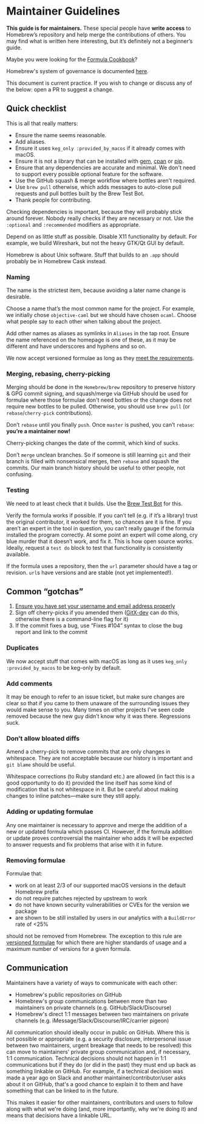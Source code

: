 # Maintainer Guidelines

**This guide is for maintainers.** These special people have **write
access** to Homebrew’s repository and help merge the contributions of
others. You may find what is written here interesting, but it’s
definitely not a beginner’s guide.

Maybe you were looking for the [Formula Cookbook](Formula-Cookbook.md)?

Homebrew's system of governance is documented [here](Governance.md).

This document is current practice. If you wish to change or discuss any of the below: open a PR to suggest a change.

## Quick checklist

This is all that really matters:
- Ensure the name seems reasonable.
- Add aliases.
- Ensure it uses `keg_only :provided_by_macos` if it already comes with macOS.
- Ensure it is not a library that can be installed with
  [gem](https://en.wikipedia.org/wiki/RubyGems),
  [cpan](https://en.wikipedia.org/wiki/Cpan) or
  [pip](https://pip.pypa.io/en/stable/).
- Ensure that any dependencies are accurate and minimal. We don't need to
  support every possible optional feature for the software.
- Use the GitHub squash & merge workflow where bottles aren't required.
- Use `brew pull` otherwise, which adds messages to auto-close pull requests and pull bottles built by the Brew Test Bot.
- Thank people for contributing.

Checking dependencies is important, because they will probably stick around
forever. Nobody really checks if they are necessary or not. Use the
`:optional` and `:recommended` modifiers as appropriate.

Depend on as little stuff as possible. Disable X11 functionality by default.
For example, we build Wireshark, but not the heavy GTK/Qt GUI by default.

Homebrew is about Unix software. Stuff that builds to an `.app` should
probably be in Homebrew Cask instead.

### Naming
The name is the strictest item, because avoiding a later name change is
desirable.

Choose a name that’s the most common name for the project.
For example, we initially chose `objective-caml` but we should have chosen `ocaml`.
Choose what people say to each other when talking about the project.

Add other names as aliases as symlinks in `Aliases` in the tap root. Ensure the
name referenced on the homepage is one of these, as it may be different and have
underscores and hyphens and so on.

We now accept versioned formulae as long as they [meet the requirements](Versions.md).

### Merging, rebasing, cherry-picking
Merging should be done in the `Homebrew/brew` repository to preserve history & GPG commit signing,
and squash/merge via GitHub should be used for formulae where those formulae
don't need bottles or the change does not require new bottles to be pulled.
Otherwise, you should use `brew pull` (or `rebase`/`cherry-pick` contributions).

Don’t `rebase` until you finally `push`. Once `master` is pushed, you can’t
`rebase`: **you’re a maintainer now!**

Cherry-picking changes the date of the commit, which kind of sucks.

Don’t `merge` unclean branches. So if someone is still learning `git` and
their branch is filled with nonsensical merges, then `rebase` and squash
the commits. Our main branch history should be useful to other people,
not confusing.

### Testing
We need to at least check that it builds. Use the [Brew Test Bot](Brew-Test-Bot.md) for this.

Verify the formula works if possible. If you can’t tell (e.g. if it’s a
library) trust the original contributor, it worked for them, so chances are it
is fine. If you aren’t an expert in the tool in question, you can’t really
gauge if the formula installed the program correctly. At some point an expert
will come along, cry blue murder that it doesn’t work, and fix it. This is how
open source works. Ideally, request a `test do` block to test that
functionality is consistently available.

If the formula uses a repository, then the `url` parameter should have a
tag or revision. `url`s have versions and are stable (not yet
implemented!).

## Common “gotchas”
1.  [Ensure you have set your username and email address
    properly](https://help.github.com/articles/setting-your-email-in-git/)
2.  Sign off cherry-picks if you amended them ([GitX-dev](https://github.com/rowanj/gitx)
    can do this, otherwise there is a command-line flag for it)
3.  If the commit fixes a bug, use “Fixes \#104” syntax to close the bug
    report and link to the commit

### Duplicates
We now accept stuff that comes with macOS as long as it uses `keg_only :provided_by_macos` to be keg-only by default.

### Add comments
It may be enough to refer to an issue ticket, but make sure changes are clear so that
if you came to them unaware of the surrounding issues they would make sense
to you. Many times on other projects I’ve seen code removed because the
new guy didn’t know why it was there. Regressions suck.

### Don’t allow bloated diffs
Amend a cherry-pick to remove commits that are only changes in
whitespace. They are not acceptable because our history is important and
`git blame` should be useful.

Whitespace corrections (to Ruby standard etc.) are allowed (in fact this
is a good opportunity to do it) provided the line itself has some kind
of modification that is not whitespace in it. But be careful about
making changes to inline patches—make sure they still apply.

### Adding or updating formulae
Any one maintainer is necessary to approve and merge the addition of a new or updated formula which passes CI. However, if the formula addition or update proves controversial the maintainer who adds it will be expected to answer requests and fix problems that arise with it in future.

### Removing formulae
Formulae that:

- work on at least 2/3 of our supported macOS versions in the default Homebrew prefix
- do not require patches rejected by upstream to work
- do not have known security vulnerabilities or CVEs for the version we package
- are shown to be still installed by users in our analytics with a `BuildError` rate of <25%


should not be removed from Homebrew. The exception to this rule are [versioned formulae](Versions.md) for which there are higher standards of usage and a maximum number of versions for a given formula.

## Communication
Maintainers have a variety of ways to communicate with each other:

- Homebrew's public repositories on GitHub
- Homebrew's group communications between more than two maintainers on private channels (e.g. GitHub/Slack/Discourse)
- Homebrew's direct 1:1 messages between two maintainers on private channels (e.g. iMessage/Slack/Discourse/IRC/carrier pigeon)

All communication should ideally occur in public on GitHub. Where this is not possible or appropriate (e.g. a security disclosure, interpersonal issue between two maintainers, urgent breakage that needs to be resolved) this can move to maintainers' private group communication and, if necessary, 1:1 communication. Technical decisions should not happen in 1:1 communications but if they do (or did in the past) they must end up back as something linkable on GitHub. For example, if a technical decision was made a year ago on Slack and another maintainer/contributor/user asks about it on GitHub, that's a good chance to explain it to them and have something that can be linked to in the future.

This makes it easier for other maintainers, contributors and users to follow along with what we're doing (and, more importantly, why we're doing it) and means that decisions have a linkable URL.
